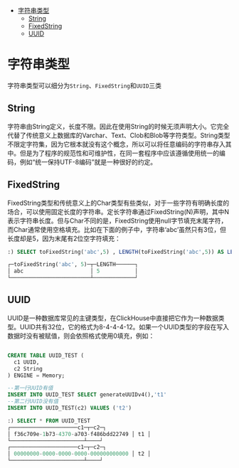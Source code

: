 - [字符串类型](#字符串类型)
  - [String](#string)
  - [FixedString](#fixedstring)
  - [UUID](#uuid)

# 字符串类型

字符串类型可以细分为`String`、`FixedString`和`UUID`三类

## String

字符串由String定义，长度不限。因此在使用String的时候无须声明大小。它完全代替了传统意义上数据库的Varchar、Text、Clob和Blob等字符类型。String类型不限定字符集，因为它根本就没有这个概念，所以可以将任意编码的字符串存入其中。但是为了程序的规范性和可维护性，在同一套程序中应该遵循使用统一的编码，例如“统一保持UTF-8编码”就是一种很好的约定。

## FixedString

FixedString类型和传统意义上的Char类型有些类似，对于一些字符有明确长度的场合，可以使用固定长度的字符串。定长字符串通过FixedString(N)声明，其中N表示字符串长度。但与Char不同的是，FixedString使用null字节填充末尾字符，而Char通常使用空格填充。比如在下面的例子中，字符串‘abc’虽然只有3位，但长度却是5，因为末尾有2位空字符填充：

```sql
:) SELECT toFixedString('abc',5) , LENGTH(toFixedString('abc',5)) AS LENGTH

┌─toFixedString('abc', 5)─┬─LENGTH──────┐
│ abc                     │ 5           │
└─────────────────────────┴─────────────┘
```

## UUID

UUID是一种数据库常见的主键类型，在ClickHouse中直接把它作为一种数据类型。UUID共有32位，它的格式为8-4-4-4-12。如果一个UUID类型的字段在写入数据时没有被赋值，则会依照格式使用0填充，例如：

```sql

CREATE TABLE UUID_TEST (
  c1 UUID,
  c2 String
) ENGINE = Memory;

--第一行UUID有值
INSERT INTO UUID_TEST SELECT generateUUIDv4(),'t1'
--第二行UUID没有值
INSERT INTO UUID_TEST(c2) VALUES ('t2')

:) SELECT * FROM UUID_TEST
┌─────────────────────c1─┬─c2─┐
│ f36c709e-1b73-4370-a703-f486bdd22749 │ t1 │
└───────────────────────┴────┘
┌─────────────────────c1─┬─c2─┐
│ 00000000-0000-0000-0000-000000000000 │ t2 │
└───────────────────────┴────┘
```
